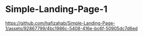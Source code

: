 # Simple-Landing-Page-1
https://github.com/hafizahab/Simple-Landing-Page-1/assets/92867799/4bc1986c-5408-416e-bc6f-50905dc7d6ed
